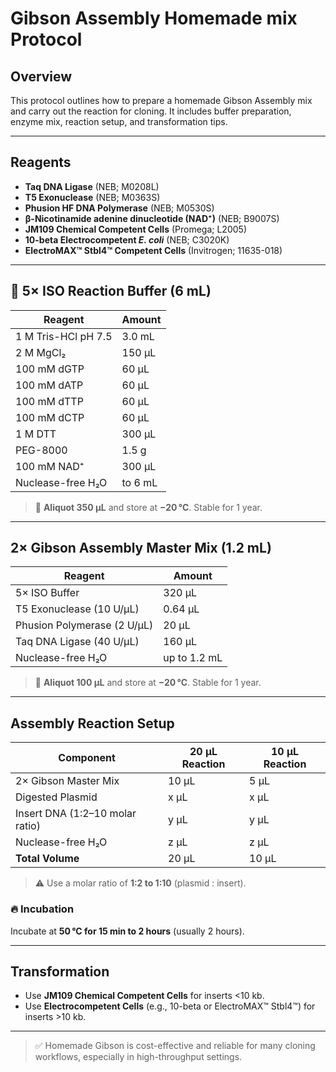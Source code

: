 # Gibson Assembly Homemade mix Protocol

## Overview

This protocol outlines how to prepare a homemade Gibson Assembly mix and carry out the reaction for cloning. It includes buffer preparation, enzyme mix, reaction setup, and transformation tips.

---

## Reagents

- **Taq DNA Ligase** (NEB; M0208L)  
- **T5 Exonuclease** (NEB; M0363S)  
- **Phusion HF DNA Polymerase** (NEB; M0530S)  
- **β-Nicotinamide adenine dinucleotide (NAD⁺)** (NEB; B9007S)  
- **JM109 Chemical Competent Cells** (Promega; L2005)  
- **10-beta Electrocompetent *E. coli*** (NEB; C3020K)  
- **ElectroMAX™ Stbl4™ Competent Cells** (Invitrogen; 11635-018)  

---

## 🧪 5× ISO Reaction Buffer (6 mL)

| Reagent                           | Amount     |
|----------------------------------|------------|
| 1 M Tris-HCl pH 7.5              | 3.0 mL     |
| 2 M MgCl₂                        | 150 μL     |
| 100 mM dGTP                      | 60 μL      |
| 100 mM dATP                      | 60 μL      |
| 100 mM dTTP                      | 60 μL      |
| 100 mM dCTP                      | 60 μL      |
| 1 M DTT                          | 300 μL     |
| PEG-8000                         | 1.5 g      |
| 100 mM NAD⁺                      | 300 μL     |
| Nuclease-free H₂O               | to 6 mL    |

> 📌 **Aliquot 350 μL** and store at **−20 °C**. Stable for 1 year.

---

##  2× Gibson Assembly Master Mix (1.2 mL)

| Reagent                        | Amount     |
|--------------------------------|------------|
| 5× ISO Buffer                 | 320 μL     |
| T5 Exonuclease (10 U/μL)      | 0.64 μL    |
| Phusion Polymerase (2 U/μL)   | 20 μL      |
| Taq DNA Ligase (40 U/μL)      | 160 μL     |
| Nuclease-free H₂O             | up to 1.2 mL |

> 📌 **Aliquot 100 μL** and store at **−20 °C**. Stable for 1 year.

---

## Assembly Reaction Setup

| Component                       | 20 μL Reaction | 10 μL Reaction |
|--------------------------------|----------------|----------------|
| 2× Gibson Master Mix           | 10 μL          | 5 μL           |
| Digested Plasmid               | x μL           | x μL           |
| Insert DNA (1:2–10 molar ratio) | y μL           | y μL           |
| Nuclease-free H₂O             | z μL           | z μL           |
| **Total Volume**               | 20 μL          | 10 μL          |

> ⚠️ Use a molar ratio of **1:2 to 1:10** (plasmid : insert).

### 🔥 Incubation
Incubate at **50 °C for 15 min to 2 hours** (usually 2 hours).

---

## Transformation

- Use **JM109 Chemical Competent Cells** for inserts <10 kb.  
- Use **Electrocompetent Cells** (e.g., 10-beta or ElectroMAX™ Stbl4™) for inserts >10 kb.  


---

> ✅ Homemade Gibson is cost-effective and reliable for many cloning workflows, especially in high-throughput settings.
<!--more-->

